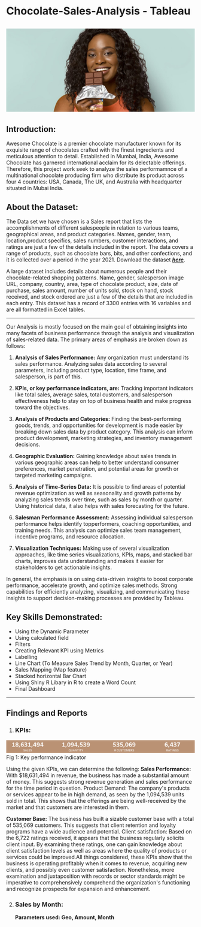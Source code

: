 # Chocolate-Sales-Analysis - Tableau

![](chocolate_banner.jpg)
---
## Introduction:
Awesome Chocolate is a premier chocolate manufacturer known for its exquisite range of chocolates crafted with the finest ingredients and meticulous attention to detail. 
Established in Mumbai, India, Awesome Chocolate has garnered international acclaim for its delectable offerings.
Therefore, this project work seek to analyze the sales performamnce of a multinational chocolate producing firm who distribute its product across four 4 countries: USA, Canada, The UK, and Australia with headquarter situated in Mubai India.

## About the Dataset:
The Data set we have chosen is a Sales report that lists the accomplishments of different salespeople in relation to various teams, geographical areas, and product categories. Names, gender, team, location,product specifics, sales numbers, customer interactions, and ratings are just a few of the details included in the report. The data covers a range of products, such as chocolate bars, bits, and other confections, and it is collected over a period in the year 2021. Download the dataset **_[here](SalesData.xlsx)_**.

A large dataset includes details about numerous people and their chocolate-related shopping patterns. Name, gender, salesperson image URL, company, country, area, type of chocolate product, size, date of purchase, sales amount, number of units sold, stock on hand, stock received, and stock ordered are just a few of the details that are included in each entry. This dataset has a record of 3300 entries with 16 variables and are all formatted in Excel tables.

---
Our Analysis is mostly focused on the main goal of obtaining insights into many facets of business performance through the analysis and visualization of sales-related data. 
The primary areas of emphasis are broken down as follows:

1. **Analysis of Sales Performance:** Any organization must understand its sales performance. Analyzing sales data according to several parameters, including product type, location, time frame, and salesperson, is part of this.

2. **KPIs, or key performance indicators, are:** Tracking important indicators like total sales, average sales, total customers, and salesperson effectiveness help to stay on top of business health and make progress toward the objectives.

3. **Analysis of Products and Categories:** Finding the best-performing goods, trends, and opportunities for development is made easier by breaking down sales data by product category. This analysis can inform product development, marketing strategies, and inventory management decisions.

4. **Geographic Evaluation:** Gaining knowledge about sales trends in various geographic areas can help to better understand consumer preferences, market penetration, and potential areas for growth or targeted marketing campaigns.

5. **Analysis of Time-Series Data:** It is possible to find areas of potential revenue optimization as well as seasonality and growth patterns by analyzing sales trends over time, such as sales by month or quarter. Using historical data, it also helps with sales forecasting for the future.

6. **Salesman Performance Assessment:** Assessing individual salesperson performance helps identify topperformers, coaching opportunities, and training needs. This analysis can optimize sales team management, incentive programs, and resource allocation.

7. **Visualization Techniques:** Making use of several visualization approaches, like time series visualizations, KPIs, maps, and stacked bar charts, improves data understanding and makes it easier for stakeholders to get actionable insights.

In general, the emphasis is on using data-driven insights to boost corporate performance, accelerate growth, and optimize sales methods. Strong capabilities for efficiently analyzing, visualizing, and communicating these insights to support decision-making processes are provided by Tableau.

## Key Skills Demonstrated:
* Using the Dynamic Parameter
* Using calculated field
* Filters
* Creating Relevant KPI using Metrics
* Labelling
* Line Chart (To Measure Sales Trend by Month, Quarter, or Year)
* Sales Mapping (Map feature)
* Stacked horizontal Bar Chart
* Using Shiny R Libary in R to create a Word Count
* Final Dashboard

---
## Findings and Reports

1. ### KPIs:
![](KPIss.png)
Fig 1: Key performance indicator

Using the given KPIs, we can determine the following:
**Sales Performance:** With $18,631,494 in revenue, the business has made a substantial amount of money. This suggests strong revenue generation and sales performance for the time period in question.
Product Demand: The company's products or services appear to be in high demand, as seen by the 1,094,539 units sold in total. This shows that the offerings are being well-received by the market and that customers are interested in them.

**Customer Base:** The business has built a sizable customer base with a total of 535,069 customers. This suggests that client retention and loyalty programs have a wide audience and potential.
Client satisfaction: Based on the 6,722 ratings received, it appears that the business regularly solicits client input. By examining these ratings, one can gain knowledge about client satisfaction levels as well as areas where the quality of products or services could be improved.All things considered, these KPIs show that the business is operating profitably when it comes to revenue, acquiring new clients, and possibly even customer satisfaction. Nonetheless, more examination and juxtaposition with records or sector standards might be imperative to comprehensively comprehend the organization's functioning and recognize prospects for expansion and enhancement.

2. ### Sales by Month:
   **Parameters used: Geo, Amount, Month**




